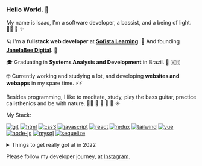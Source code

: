 ### Hello World. 👋

My name is Isaac, I'm a software developer, a bassist, and a being of light. 👨‍💻 🎸 ✨

🪐 I'm a **fullstack web developer** at [**Sofista Learning**](https://sofista.com.br/). 🚀 And founding [**JanelaBee Digital**](https://instagram.com/janelabee.digital). 🍯

🎓 Graduating in **Systems Analysis and Development** in Brazil. 📖 🇧🇷

🤓 Currently working and studying a lot, and developing **websites and webapps** in my spare time. ⚡⚡
 
Besides programming, I like to meditate, study, play the bass guitar, practice calisthenics and be with nature. 🧘‍♂️ 🧠 🎸 💪 🌳 ☀️

My Stack:

[![git](https://user-images.githubusercontent.com/37576563/160243346-1beba7ff-ca40-4333-a7d8-64bec86000ac.png)](https://git-scm.com/)
[![html](https://user-images.githubusercontent.com/37576563/160243759-a12f5a1b-581c-454b-8a5d-7e86d1aadd2e.png)](https://en.wikipedia.org/wiki/HTML5)
[![css3](https://user-images.githubusercontent.com/37576563/160243802-4d180142-c4d5-49e9-99f8-8d2d1a3546f3.png)](https://en.wikipedia.org/wiki/CSS)
[![javascript](https://user-images.githubusercontent.com/37576563/160047811-bab27e83-35d6-4a27-925b-9b996c573a49.png)](https://en.wikipedia.org/wiki/JavaScript)
[![react](https://user-images.githubusercontent.com/37576563/160046597-131c748c-9609-4836-a8da-678345d29537.png)](https://reactjs.org/)
[![redux](https://user-images.githubusercontent.com/37576563/160047687-15f0aa28-fdce-477d-b543-32131f4ae318.png)](https://redux.js.org/)
[![tailwind](https://user-images.githubusercontent.com/37576563/160243021-28610e05-79e3-41f6-9470-d969d75637fa.png)](https://tailwindcss.com)
[![vue](https://user-images.githubusercontent.com/37576563/160049918-1bc9b2da-c5b4-40ea-b1b9-3cf9641815d2.png)](https://vuejs.org/)
[![node-js](https://user-images.githubusercontent.com/37576563/160046386-57c9f15f-1876-4bfc-a265-49c2e4eefa89.png)](https://nodejs.org/)
[![mysql](https://user-images.githubusercontent.com/37576563/160047582-d90a2605-61d9-4a8d-a6eb-1ef781e33eeb.png)](https://www.mysql.com/)
[![sequelize](https://user-images.githubusercontent.com/37576563/160049581-ef32f180-80a6-4d2b-8324-2e3482515dab.png)](https://sequelize.org/)

<details>
  <summary>Things to get really got at in 2022</summary>
 
 - [x] Redux
 - [ ] The Internet and how it works
 - [ ] Git
 - [ ] NodeJS
 - [ ] Sequelize
 - [ ] Docker and containers
 - [ ] TypeScript
 - [ ] Vue
 - [ ] Pinia
 - [ ] Nuxt
 - [ ] Next
 - [ ] NestJS
 - [ ] Ionic
 - [ ] Web Security
 - [ ] Testes automatizados
 - [ ] Fast typing
 
</details>


Please follow my developer journey, at [Instagram](https://instagram.com/codigoisaac).
